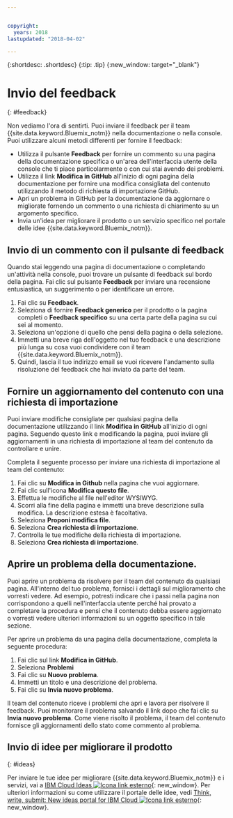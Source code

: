 ```yaml
---


copyright:
  years: 2018
lastupdated: "2018-04-02"

---
```


{:shortdesc: .shortdesc}
{:tip: .tip}
{:new_window: target="_blank"}

# Invio del feedback
{: #feedback}

Non vediamo l'ora di sentirti. Puoi inviare il feedback per il team {{site.data.keyword.Bluemix_notm}} nella documentazione o nella console. Puoi utilizzare alcuni metodi differenti per fornire il feedback:

* Utilizza il pulsante **Feedback** per fornire un commento su una pagina della documentazione specifica o un'area dell'interfaccia utente della console che ti piace particolarmente o con cui stai avendo dei problemi.
* Utilizza il link **Modifica in GitHub** all'inizio di ogni pagina della documentazione per fornire una modifica consigliata del contenuto utilizzando il metodo di richiesta di importazione GitHub.
* Apri un problema in GitHub per la documentazione da aggiornare o migliorate fornendo un commento o una richiesta di chiarimento su un argomento specifico.  
* Invia un'idea per migliorare il prodotto o un servizio specifico nel portale delle idee {{site.data.keyword.Bluemix_notm}}.

## Invio di un commento con il pulsante di feedback 

Quando stai leggendo una pagina di documentazione o completando un'attività nella console, puoi trovare un pulsante di feedback sul bordo della pagina. Fai clic sul pulsante **Feedback** per inviare una recensione entusiastica, un suggerimento o per identificare un errore.

1. Fai clic su **Feedback**.
2. Seleziona di fornire **Feedback generico** per il prodotto o la pagina completi o **Feedback specifico** su una certa parte della pagina su cui sei al momento.
3. Seleziona un'opzione di quello che pensi della pagina o della selezione.
4. Immetti una breve riga dell'oggetto nel tuo feedback e una descrizione più lunga su cosa vuoi condividere con il team {{site.data.keyword.Bluemix_notm}}.
5. Quindi, lascia il tuo indirizzo email se vuoi ricevere l'andamento sulla risoluzione del feedback che hai inviato da parte del team.


## Fornire un aggiornamento del contenuto con una richiesta di importazione

Puoi inviare modifiche consigliate per qualsiasi pagina della documentazione utilizzando il link **Modifica in GitHub** all'inizio di ogni pagina. Seguendo questo link e modificando la pagina, puoi inviare gli aggiornamenti in una richiesta di importazione al team del contenuto da controllare e unire. 

Completa il seguente processo per inviare una richiesta di importazione al team del contenuto: 

1. Fai clic su **Modifica in Github** nella pagina che vuoi aggiornare.
2. Fai clic sull'icona **Modifica questo file**.
3. Effettua le modifiche al file nell'editor WYSIWYG.
4. Scorri alla fine della pagina e immetti una breve descrizione sulla modifica. La descrizione estesa è facoltativa.
5. Seleziona **Proponi modifica file**.
6. Seleziona **Crea richiesta di importazione**.
7. Controlla le tue modifiche della richiesta di importazione.
8. Seleziona **Crea richiesta di importazione**. 

## Aprire un problema della documentazione.

Puoi aprire un problema da risolvere per il team del contenuto da qualsiasi pagina. All'interno del tuo problema, fornisci i dettagli sul miglioramento che vorresti vedere. Ad esempio, potresti indicare che i passi nella pagina non corrispondono a quelli nell'interfaccia utente perché hai provato a completare la procedura e pensi che il contenuto debba essere aggiornato o vorresti vedere ulteriori informazioni su un oggetto specifico in tale sezione.

Per aprire un problema da una pagina della documentazione, completa la seguente procedura: 

1. Fai clic sul link **Modifica in GitHub**.
2. Seleziona **Problemi**
3. Fai clic su **Nuovo problema**.
4. Immetti un titolo e una descrizione del problema.
5. Fai clic su **Invia nuovo problema**. 

Il team del contenuto riceve i problemi che apri e lavora per risolvere il feedback. Puoi monitorare il problema salvando il link dopo che fai clic su **Invia nuovo problema**. Come viene risolto il problema, il team del contenuto fornisce gli aggiornamenti dello stato come commento al problema.

## Invio di idee per migliorare il prodotto
{: #ideas}

Per inviare le tue idee per migliorare {{site.data.keyword.Bluemix_notm}} e i servizi, vai a [IBM Cloud Ideas ![Icona link esterno](../icons/launch-glyph.svg)](https://ibmcloud.ideas.aha.io){: new_window}. Per ulteriori informazioni su come utilizzare il portale delle idee, vedi [Think, write, submit: New ideas portal for IBM Cloud ![Icona link esterno](../icons/launch-glyph.svg)](https://developer.ibm.com/bluemix/2016/10/05/think-write-submit/){: new_window}.

